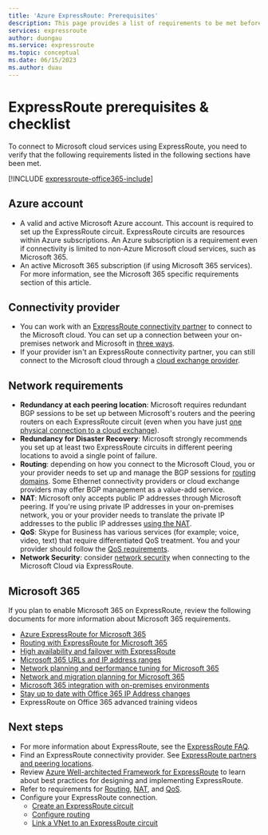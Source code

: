 ```yaml
---
title: 'Azure ExpressRoute: Prerequisites'
description: This page provides a list of requirements to be met before you can order an Azure ExpressRoute circuit. It includes a checklist.
services: expressroute
author: duongau
ms.service: expressroute
ms.topic: conceptual
ms.date: 06/15/2023
ms.author: duau
---
```


# ExpressRoute prerequisites & checklist

To connect to Microsoft cloud services using ExpressRoute, you need to verify that the following requirements listed in the following sections have been met.

[!INCLUDE [expressroute-office365-include](../../includes/expressroute-office365-include.md)]

## Azure account

* A valid and active Microsoft Azure account. This account is required to set up the ExpressRoute circuit. ExpressRoute circuits are resources within Azure subscriptions. An Azure subscription is a requirement even if connectivity is limited to non-Azure Microsoft cloud services, such as Microsoft 365.
* An active Microsoft 365 subscription (if using Microsoft 365 services). For more information, see the Microsoft 365 specific requirements section of this article.

## Connectivity provider

* You can work with an [ExpressRoute connectivity partner](expressroute-locations.md#partners) to connect to the Microsoft cloud. You can set up a connection between your on-premises network and Microsoft in [three ways](expressroute-introduction.md).
* If your provider isn't an ExpressRoute connectivity partner, you can still connect to the Microsoft cloud through a [cloud exchange provider](expressroute-locations.md#connectivity-through-exchange-providers).

## Network requirements

* **Redundancy at each peering location**: Microsoft requires redundant BGP sessions to be set up between Microsoft's routers and the peering routers on each ExpressRoute circuit (even when you have just [one physical connection to a cloud exchange](expressroute-faqs.md#onep2plink)).
* **Redundancy for Disaster Recovery**: Microsoft strongly recommends you set up at least two ExpressRoute circuits in different peering locations to avoid a single point of failure.
* **Routing**: depending on how you connect to the Microsoft Cloud, you or your provider needs to set up and manage the BGP sessions for [routing domains](expressroute-circuit-peerings.md). Some Ethernet connectivity providers or cloud exchange providers may offer BGP management as a value-add service.
* **NAT**: Microsoft only accepts public IP addresses through Microsoft peering. If you're using private IP addresses in your on-premises network, you or your provider needs to translate the private IP addresses to the public IP addresses [using the NAT](expressroute-nat.md).
* **QoS**: Skype for Business has various services (for example; voice, video, text) that require differentiated QoS treatment. You and your provider should follow the [QoS requirements](expressroute-qos.md).
* **Network Security**: consider [network security](/azure/cloud-adoption-framework/reference/networking-vdc) when connecting to the Microsoft Cloud via ExpressRoute.

## Microsoft 365

If you plan to enable Microsoft 365 on ExpressRoute, review the following documents for more information about Microsoft 365 requirements.

* [Azure ExpressRoute for Microsoft 365](/microsoft-365/enterprise/azure-expressroute)
* [Routing with ExpressRoute for Microsoft 365](/microsoft-365/enterprise/azure-expressroute)
* [High availability and failover with ExpressRoute](./designing-for-high-availability-with-expressroute.md)
* [Microsoft 365 URLs and IP address ranges](/microsoft-365/enterprise/urls-and-ip-address-ranges)
* [Network planning and performance tuning for Microsoft 365](/microsoft-365/enterprise/network-planning-and-performance)
* [Network and migration planning for Microsoft 365](/microsoft-365/enterprise/network-and-migration-planning)
* [Microsoft 365 integration with on-premises environments](/microsoft-365/enterprise/microsoft-365-integration)
* [Stay up to date with Office 365 IP Address changes](/microsoft-365/enterprise/microsoft-365-ip-web-service)
* ExpressRoute on Office 365 advanced training videos

## Next steps

* For more information about ExpressRoute, see the [ExpressRoute FAQ](expressroute-faqs.md).
* Find an ExpressRoute connectivity provider. See [ExpressRoute partners and peering locations](expressroute-locations.md).
* Review [Azure Well-architected Framework for ExpressRoute](/azure/well-architected/services/networking/azure-expressroute) to learn about best practices for designing and implementing ExpressRoute.
* Refer to requirements for [Routing](expressroute-routing.md), [NAT](expressroute-nat.md), and [QoS](expressroute-qos.md).
* Configure your ExpressRoute connection.
  * [Create an ExpressRoute circuit](expressroute-howto-circuit-arm.md)
  * [Configure routing](expressroute-howto-routing-arm.md)
  * [Link a VNet to an ExpressRoute circuit](expressroute-howto-linkvnet-arm.md)